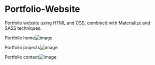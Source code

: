 # Portfolio-Website

Portfolio website using HTML and CSS, combined with Materialize and SASS techniques.

Portfolio home![image](https://user-images.githubusercontent.com/72397626/117514579-307baf00-af62-11eb-80ea-c154993c016f.png)

Portfolio projects![image](https://user-images.githubusercontent.com/72397626/117514584-340f3600-af62-11eb-8291-2488ced93f7d.png)

Portfolio contact![image](https://user-images.githubusercontent.com/72397626/117514593-370a2680-af62-11eb-9e37-098c57d4130b.png)
